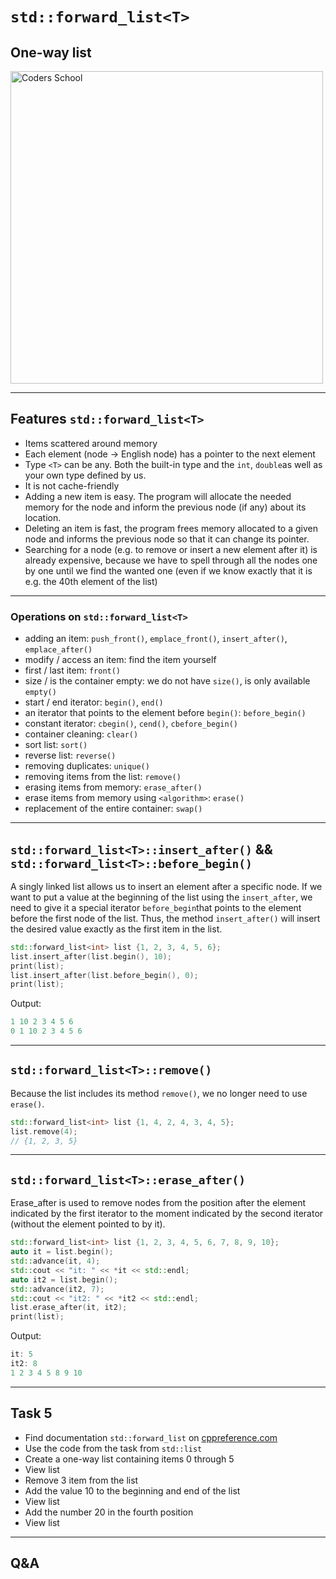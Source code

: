 <!-- .slide: data-background="#111111" -->

# `std::forward_list<T>`
<!-- .element: style="font-size: 2.3em" -->

## One-way list

<a href="https://coders.school">
    <img width="500" data-src="../coders_school_logo.png" src="../coders_school_logo.png" alt="Coders School" class="plain">
</a>

___

## Features `std::forward_list<T>`

* <!-- .element: class="fragment fade-in" --> Items scattered around memory
* <!-- .element: class="fragment fade-in" --> Each element (node ​​-> English node) has a pointer to the next element
* <!-- .element: class="fragment fade-in" --> Type <code>&lt;T&gt;</code> can be any. Both the built-in type and the <code>int</code>, <code>double</code>as well as your own type defined by us.
* <!-- .element: class="fragment fade-in" --> It is not cache-friendly
* <!-- .element: class="fragment fade-in" --> Adding a new item is easy. The program will allocate the needed memory for the node and inform the previous node (if any) about its location.
* <!-- .element: class="fragment fade-in" --> Deleting an item is fast, the program frees memory allocated to a given node and informs the previous node so that it can change its pointer.
* <!-- .element: class="fragment fade-in" --> Searching for a node (e.g. to remove or insert a new element after it) is already expensive, because we have to spell through all the nodes one by one until we find the wanted one (even if we know exactly that it is e.g. the 40th element of the list)

___
<!-- .slide: style="font-size: 0.9em" -->

### Operations on `std::forward_list<T>`

* <!-- .element: class="fragment fade-in" --> adding an item: <code>push_front()</code>, <code>emplace_front()</code>, <code>insert_after()</code>, <code>emplace_after()</code>
* <!-- .element: class="fragment fade-in" --> modify / access an item: find the item yourself
* <!-- .element: class="fragment fade-in" --> first / last item: <code>front()</code>
* <!-- .element: class="fragment fade-in" --> size / is the container empty: we do not have <code>size()</code>, is only available <code>empty()</code>
* <!-- .element: class="fragment fade-in" --> start / end iterator: <code>begin()</code>, <code>end()</code>
* <!-- .element: class="fragment fade-in" --> an iterator that points to the element before <code>begin()</code>: <code>before_begin()</code>
* <!-- .element: class="fragment fade-in" --> constant iterator: <code>cbegin()</code>, <code>cend()</code>, <code>cbefore_begin()</code>
* <!-- .element: class="fragment fade-in" --> container cleaning: <code>clear()</code>
* <!-- .element: class="fragment fade-in" --> sort list: <code>sort()</code>
* <!-- .element: class="fragment fade-in" --> reverse list: <code>reverse()</code>
* <!-- .element: class="fragment fade-in" --> removing duplicates: <code>unique()</code>
* <!-- .element: class="fragment fade-in" --> removing items from the list: <code>remove()</code>
* <!-- .element: class="fragment fade-in" --> erasing items from memory: <code>erase_after()</code>
* <!-- .element: class="fragment fade-in" --> erase items from memory using <code>&lt;algorithm&gt;</code>: <code>erase()</code>
* <!-- .element: class="fragment fade-in" --> replacement of the entire container: <code>swap()</code>

___

## `std::forward_list<T>::insert_after()` && `std::forward_list<T>::before_begin()`
<!-- .element: style="font-size: 1.2em" -->

A singly linked list allows us to insert an element after a specific node.
If we want to put a value at the beginning of the list using the `insert_after`, we need to give it a special iterator `before_begin`that points to the element before the first node of the list.
Thus, the method `insert_after()` will insert the desired value exactly as the first item in the list.
<!-- .element: class="fragment fade-in" -->

```cpp
std::forward_list<int> list {1, 2, 3, 4, 5, 6};
list.insert_after(list.begin(), 10);
print(list);
list.insert_after(list.before_begin(), 0);
print(list);
```
<!-- .element: class="fragment fade-in" -->

Output:
<!-- .element: class="fragment fade-in" -->

```cpp
1 10 2 3 4 5 6
0 1 10 2 3 4 5 6
```
<!-- .element: class="fragment fade-in" -->

___

## `std::forward_list<T>::remove()`

Because the list includes its method `remove()`, we no longer need to use `erase()`.
<!-- .element: class="fragment fade-in" -->

```cpp
std::forward_list<int> list {1, 4, 2, 4, 3, 4, 5};
list.remove(4);
// {1, 2, 3, 5}
```
<!-- .element: class="fragment fade-in" -->

___

## `std::forward_list<T>::erase_after()`
<!-- .element: style="font-size: 1.3em" -->

Erase_after is used to remove nodes from the position after the element indicated by the first iterator to the moment indicated by the second iterator (without the element pointed to by it).
<!-- .element: class="fragment fade-in" -->

```cpp
std::forward_list<int> list {1, 2, 3, 4, 5, 6, 7, 8, 9, 10};
auto it = list.begin();
std::advance(it, 4);
std::cout << "it: " << *it << std::endl;
auto it2 = list.begin();
std::advance(it2, 7);
std::cout << "it2: " << *it2 << std::endl;
list.erase_after(it, it2);
print(list);
```
<!-- .element: class="fragment fade-in" -->

Output:
<!-- .element: class="fragment fade-in" -->

```cpp
it: 5
it2: 8
1 2 3 4 5 8 9 10
```
<!-- .element: class="fragment fade-in" -->

___

## Task 5

* Find documentation `std::forward_list` on [cppreference.com](https://en.cppreference.com)
* Use the code from the task from `std::list`
* Create a one-way list containing items 0 through 5
* View list
* Remove 3 item from the list
* Add the value 10 to the beginning and end of the list
* View list
* Add the number 20 in the fourth position
* View list

___

## Q&A
